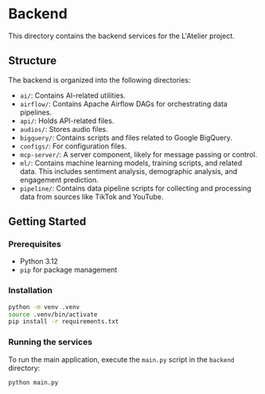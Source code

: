 # Backend

This directory contains the backend services for the L'Atelier project.

## Structure

The backend is organized into the following directories:

-   `ai/`: Contains AI-related utilities.
-   `airflow/`: Contains Apache Airflow DAGs for orchestrating data pipelines.
-   `api/`: Holds API-related files.
-   `audios/`: Stores audio files.
-   `bigquery/`: Contains scripts and files related to Google BigQuery.
-   `configs/`: For configuration files.
-   `mcp-server/`: A server component, likely for message passing or control.
-   `ml/`: Contains machine learning models, training scripts, and related data. This includes sentiment analysis, demographic analysis, and engagement prediction.
-   `pipeline/`: Contains data pipeline scripts for collecting and processing data from sources like TikTok and YouTube.

## Getting Started

### Prerequisites

-   Python 3.12
-   `pip` for package management

### Installation

```bash
python -m venv .venv
source .venv/bin/activate
pip install -r requirements.txt
```

### Running the services

To run the main application, execute the `main.py` script in the `backend` directory:

```bash
python main.py
```

